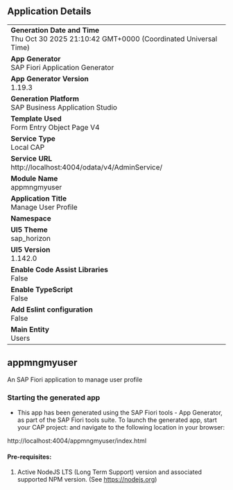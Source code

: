 ## Application Details
|               |
| ------------- |
|**Generation Date and Time**<br>Thu Oct 30 2025 21:10:42 GMT+0000 (Coordinated Universal Time)|
|**App Generator**<br>SAP Fiori Application Generator|
|**App Generator Version**<br>1.19.3|
|**Generation Platform**<br>SAP Business Application Studio|
|**Template Used**<br>Form Entry Object Page V4|
|**Service Type**<br>Local CAP|
|**Service URL**<br>http://localhost:4004/odata/v4/AdminService/|
|**Module Name**<br>appmngmyuser|
|**Application Title**<br>Manage User Profile|
|**Namespace**<br>|
|**UI5 Theme**<br>sap_horizon|
|**UI5 Version**<br>1.142.0|
|**Enable Code Assist Libraries**<br>False|
|**Enable TypeScript**<br>False|
|**Add Eslint configuration**<br>False|
|**Main Entity**<br>Users|

## appmngmyuser

An SAP Fiori application to manage user profile

### Starting the generated app

-   This app has been generated using the SAP Fiori tools - App Generator, as part of the SAP Fiori tools suite.  To launch the generated app, start your CAP project:  and navigate to the following location in your browser:

http://localhost:4004/appmngmyuser/index.html

#### Pre-requisites:

1. Active NodeJS LTS (Long Term Support) version and associated supported NPM version.  (See https://nodejs.org)


